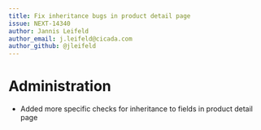 ```yaml
---
title: Fix inheritance bugs in product detail page
issue: NEXT-14340
author: Jannis Leifeld
author_email: j.leifeld@cicada.com 
author_github: @jleifeld
---
```

# Administration
* Added more specific checks for inheritance to fields in product detail page
